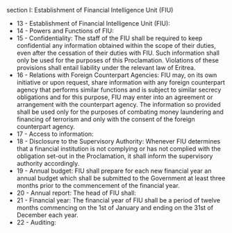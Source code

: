 section I: Establishment of Financial Intelligence Unit (FIU)

<ul>
			<li>13 - Establishment of Financial Intelligence Unit (FIU): <ul>
			</ul></li>			<li>14 - Powers and Functions of FIU: <ul>
			</ul></li>			<li>15 - Confidentiality: The staff of the FIU shall be required to keep confidential any information obtained within the scope of their duties, even after the cessation of their duties with FIU. Such information shall only be used for the purposes of this Proclamation. Violations of these provisions shall entail liability under the relevant law of Eritrea.<ul>
			</ul></li>			<li>16 - Relations with Foreign Counterpart Agencies: FIU may, on its own initiative or upon request, share information with any foreign counterpart agency that performs similar functions and is subject to similar secrecy obligations and for this purpose, FIU may enter into an agreement or arrangement with the counterpart agency. The information so provided shall be used only for the purposes of combating money laundering and financing of terrorism and only with the consent of the foreign counterpart agency.<ul>
			</ul></li>			<li>17 - Access to information: <ul>
			</ul></li>			<li>18 - Disclosure to the Supervisory Authority: Whenever FIU determines that a financial institution is not complying or has not complied with the obligation set-out in the Proclamation, it shall inform the supervisory authority accordingly.<ul>
			</ul></li>			<li>19 - Annual budget: FIU shall prepare for each new financial year an annual budget which shall be submitted to the Government at least three months prior to the commencement of the financial year.<ul>
			</ul></li>			<li>20 - Annual report: The head of FIU shall:<ul>
			</ul></li>			<li>21 - Financial year: The financial year of FIU shall be a period of twelve months commencing on the 1st of January and ending on the 31st of December each year.<ul>
			</ul></li>			<li>22 - Auditing: <ul>
			</ul></li></ul>